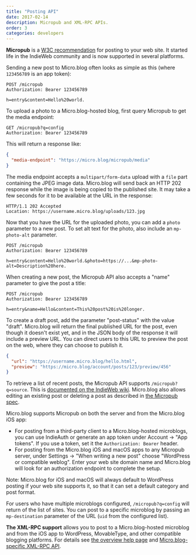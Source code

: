 ```yaml
---
title: "Posting API"
date: 2017-02-14
description: Micropub and XML-RPC APIs.
order: 3
categories: developers
---
```

**Micropub** is a [W3C recommendation](https://www.w3.org/TR/micropub/) for posting to your web site. It started life in the IndieWeb community and is now supported in several platforms.

Sending a new post to Micro.blog often looks as simple as this (where `123456789` is an app token):

```
POST /micropub
Authorization: Bearer 123456789

h=entry&content=Hello%20world.
```

To upload a photo to a Micro.blog-hosted blog, first query Micropub to get the media endpoint:

```http
GET /micropub?q=config
Authorization: Bearer 123456789
```

This will return a response like:

```json
{
  "media-endpoint": "https://micro.blog/micropub/media"
}
```

The media endpoint accepts a `multipart/form-data` upload with a `file` part containing the JPEG image data. Micro.blog will send back an HTTP 202 response while the image is being copied to the published site. It may take a few seconds for it to be available at the URL in the response:

```http
HTTP/1.1 202 Accepted
Location: https://username.micro.blog/uploads/123.jpg
```

Now that you have the URL for the uploaded photo, you can add a `photo` parameter to a new post. To set alt text for the photo, also include an `mp-photo-alt` parameter.

```http
POST /micropub
Authorization: Bearer 123456789

h=entry&content=Hello%20world.&photo=https://...&mp-photo-alt=Description%20here.
```

When creating a new post, the Micropub API also accepts a "name" parameter to give the post a title:

```http
POST /micropub
Authorization: Bearer 123456789

h=entry&name=Hello&content=This%20post%20is%20longer.
```

To create a draft post, add the parameter "post-status" with the value "draft". Micro.blog will return the final published URL for the post, even though it doesn't exist yet, and in the JSON body of the response it will include a preview URL. You can direct users to this URL to preview the post on the web, where they can choose to publish it.

```json
{
  "url": "https://username.micro.blog/hello.html",
  "preview": "https://micro.blog/account/posts/123/preview/456"
}
```

To retrieve a list of recent posts, the Micropub API supports `/micropub?q=source`. This is [documented on the IndieWeb wiki](https://indieweb.org/Micropub-extensions#Query_for_Post_List). Micro.blog also allows editing an existing post or deleting a post as described in [the Micropub spec](https://www.w3.org/TR/micropub/).

Micro.blog supports Micropub on both the server and from the Micro.blog iOS app:

* For posting from a third-party client to a Micro.blog-hosted microblogs, you can use IndieAuth or generate an app token under Account → "App tokens". If you use a token, set it the `Authorization: Bearer` header.
* For posting from the Micro.blog iOS and macOS apps to any Micropub server, under Settings → "When writing a new post" choose "WordPress or compatible weblog". Enter your web site domain name and Micro.blog will look for an authorization endpoint to complete the setup.

Note: Micro.blog for iOS and macOS will always default to WordPress posting if your web site supports it, so that it can set a default category and post format.

For users who have multiple microblogs configured, `/micropub?q=config` will return of the list of sites. You can post to a specific microblog by passing an `mp-destination` parameter of the URL (`uid` from the configured list).

**The XML-RPC support** allows you to post to a Micro.blog-hosted microblog and from the iOS app to WordPress, MovableType, and other compatible blogging platforms. For details see [the overview help page](/2020/xmlrpc-overview/) and [Micro.blog-specific XML-RPC API](/2020/xmlrpc-microblog/).
